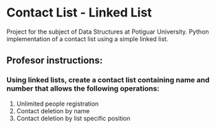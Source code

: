 # Contact List - Linked List
Project for the subject of Data Structures at Potiguar University. Python implementation of a contact list using a simple linked list.

## Profesor instructions:

### Using linked lists, create a contact list containing name and number that allows the following operations:
<ol>
  <li>Unlimited people registration</li>
  <li>Contact deletion by name</li>
  <li>Contact deletion by list specific position</li>
</ol>
